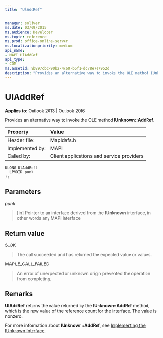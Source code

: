 ```yaml
---
title: "UlAddRef"
 
 
manager: soliver
ms.date: 03/09/2015
ms.audience: Developer
ms.topic: reference
ms.prod: office-online-server
ms.localizationpriority: medium
api_name:
- MAPI.UlAddRef
api_type:
- COM
ms.assetid: 9b897cbc-90b2-4c60-b5f1-dc78e7e7952d
description: "Provides an alternative way to invoke the OLE method IUnknown::AddRef."
---
```


# UlAddRef

  
  
**Applies to**: Outlook 2013 | Outlook 2016 
  
Provides an alternative way to invoke the OLE method **IUnknown::AddRef**. 
  
|Property |Value |
|:-----|:-----|
|Header file:  <br/> |Mapidefs.h  <br/> |
|Implemented by:  <br/> |MAPI  <br/> |
|Called by:  <br/> |Client applications and service providers  <br/> |
   
```cpp
ULONG UlAddRef(
  LPVOID punk
);
```

## Parameters

 _punk_
  
> [in] Pointer to an interface derived from the **IUnknown** interface, in other words any MAPI interface. 
    
## Return value

S_OK 
  
> The call succeeded and has returned the expected value or values. 
    
MAPI_E_CALL_FAILED 
  
> An error of unexpected or unknown origin prevented the operation from completing.
    
## Remarks

 **UlAddRef** returns the value returned by the **IUnknown::AddRef** method, which is the new value of the reference count for the interface. The value is nonzero. 
  
For more information about **IUnknown::AddRef**, see [Implementing the IUnknown Interface](implementing-the-iunknown-interface.md). 
  

